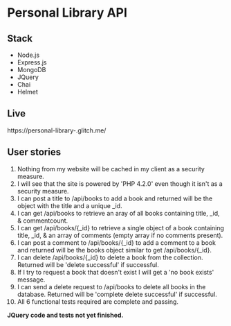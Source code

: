 # Personal Library API
## Stack
* Node.js
* Express.js
* MongoDB
* JQuery
* Chai
* Helmet
## Live
https://personal-library-.glitch.me/
## User stories
1) Nothing from my website will be cached in my client as a security measure.
2) I will see that the site is powered by 'PHP 4.2.0' even though it isn't as a security measure.
3) I can post a title to /api/books to add a book and returned will be the object with the title and a unique _id.
4) I can get /api/books to retrieve an aray of all books containing title, _id, & commentcount.
5) I can get /api/books/{_id} to retrieve a single object of a book containing title, _id, & an array of comments (empty array if no comments present).
6) I can post a comment to /api/books/{_id} to add a comment to a book and returned will be the books object similar to get /api/books/{_id}.
7) I can delete /api/books/{_id} to delete a book from the collection. Returned will be 'delete successful' if successful.
8) If I try to request a book that doesn't exist I will get a 'no book exists' message.
9) I can send a delete request to /api/books to delete all books in the database. Returned will be 'complete delete successful' if successful.
10) All 6 functional tests required are complete and passing.

<strong>JQuery code and tests not yet finished.</strong>

